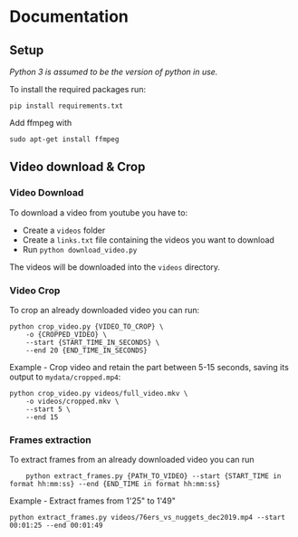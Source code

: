 # Documentation

## Setup
_Python 3 is assumed to be the version of python in use._

To install the required packages run:
```
pip install requirements.txt
```

Add ffmpeg with
```
sudo apt-get install ffmpeg
```
## Video download & Crop

### Video Download
To download a video from youtube you have to:
- Create a `videos` folder 
- Create a `links.txt` file containing the videos you want to download
- Run `python download_video.py`

The videos will be downloaded into the `videos` directory.

### Video Crop
To crop an already downloaded video you can run:
```shell
python crop_video.py {VIDEO_TO_CROP} \
    -o {CROPPED_VIDEO} \
    --start {START_TIME_IN_SECONDS} \
    --end 20 {END_TIME_IN_SECONDS}
```
Example - Crop video and retain the part between 5-15 seconds, saving its output to `mydata/cropped.mp4`:
```shell
python crop_video.py videos/full_video.mkv \
    -o videos/cropped.mkv \
    --start 5 \
    --end 15
```

### Frames extraction
To extract frames from an already downloaded video you can run
```shell
    python extract_frames.py {PATH_TO_VIDEO} --start {START_TIME in format hh:mm:ss} --end {END_TIME in format hh:mm:ss}
```
Example - Extract frames from 1'25" to 1'49"
```shell
python extract_frames.py videos/76ers_vs_nuggets_dec2019.mp4 --start 00:01:25 --end 00:01:49
```